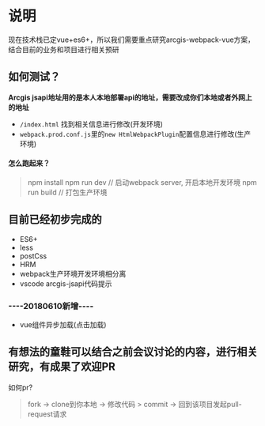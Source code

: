 # 说明

现在技术栈已定vue+es6+，所以我们需要重点研究arcgis-webpack-vue方案，结合目前的业务和项目进行相关预研

## 如何测试？

**Arcgis jsapi地址用的是本人本地部署api的地址，需要改成你们本地或者外网上的地址**

* `/index.html` 找到相关信息进行修改(开发环境)
* `webpack.prod.conf.js`里的`new HtmlWebpackPlugin`配置信息进行修改(生产环境)

#### 怎么跑起来？

> npm install
> npm run dev // 启动webpack server, 开启本地开发环境
> npm run build // 打包生产环境

## 目前已经初步完成的

* ES6+
* less
* postCss
* HRM
* webpack生产环境开发环境相分离
* vscode arcgis-jsapi代码提示

### ----20180610新增----

* vue组件异步加载(点击加载)

## 有想法的童鞋可以结合之前会议讨论的内容，进行相关研究，有成果了欢迎PR

如何pr?

> fork -> clone到你本地 ->  修改代码  > commit -> 回到该项目发起pull-request请求

